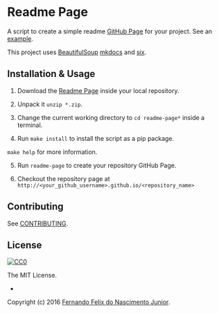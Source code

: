 # Readme Page

A script to create a simple readme [GitHub Page](https://help.github.com/articles/creating-project-pages-manually) for your project. See an [example](http://fernandojunior.github.io/readme-page).

This project uses [BeautifulSoup](http://www.crummy.com/software/BeautifulSoup/) [mkdocs](http://mkdocs.github.io/mkdocs-bootstrap/) and [six](https://pythonhosted.org/six/).


## Installation & Usage

1. Download the [Readme Page](https://github.com/fernandojunior/readme-page/archive/master.zip) inside your local repository.

2. Unpack it `unzip *.zip`.

3. Change the current working directory to `cd readme-page*` inside a terminal.

4. Run `make install` to install the script as a pip package.

  `make help` for more information.

5. Run `readme-page` to create your repository GitHub Page.

6. Checkout the repository page at `http://<your_github_username>.github.io/<repository_name>`

    

## Contributing

See [CONTRIBUTING](/CONTRIBUTING.md).

## License

[![CC0](https://i.creativecommons.org/l/by-nc-sa/4.0/88x31.png)](https://creativecommons.org/licenses/by-nc-sa/4.0/)

The MIT License.

-

Copyright (c) 2016 [Fernando Felix do Nascimento Junior](https://github.com/fernandojunior/).

